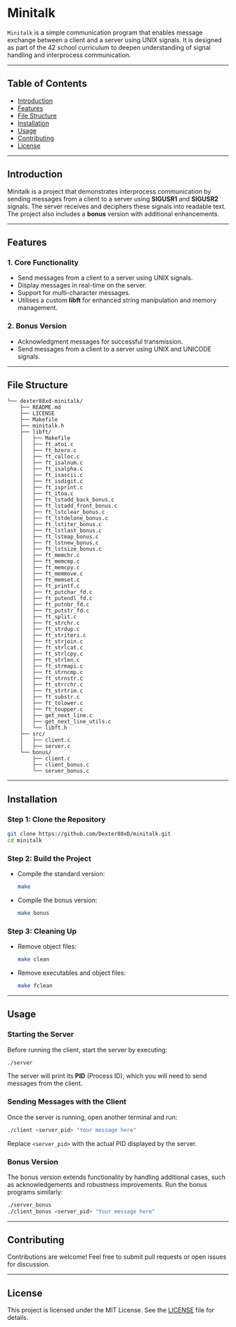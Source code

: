 # Minitalk

``Minitalk`` is a simple communication program that enables message exchange between a client and a server using UNIX signals. It is designed as part of the 42 school curriculum to deepen understanding of signal handling and interprocess communication.

---
## Table of Contents
- [Introduction](#introduction)
- [Features](#features)
- [File Structure](#file-structure)
- [Installation](#installation)
- [Usage](#usage)
- [Contributing](#contributing)
- [License](#license)

---
## Introduction
Minitalk is a project that demonstrates interprocess communication by sending messages from a client to a server using **SIGUSR1** and **SIGUSR2** signals. The server receives and deciphers these signals into readable text. The project also includes a **bonus** version with additional enhancements.

---
## Features
### **1. Core Functionality**
- Send messages from a client to a server using UNIX signals.
- Display messages in real-time on the server.
- Support for multi-character messages.
- Utilises a custom **libft** for enhanced string manipulation and memory management.

### **2. Bonus Version**
- Acknowledgment messages for successful transmission.
- Send messages from a client to a server using UNIX and UNICODE signals.

---
## File Structure
```
└── dexter88xd-minitalk/
    ├── README.md
    ├── LICENSE
    ├── Makefile
    ├── minitalk.h
    ├── libft/
    │   ├── Makefile
    │   ├── ft_atoi.c
    │   ├── ft_bzero.c
    │   ├── ft_calloc.c
    │   ├── ft_isalnum.c
    │   ├── ft_isalpha.c
    │   ├── ft_isascii.c
    │   ├── ft_isdigit.c
    │   ├── ft_isprint.c
    │   ├── ft_itoa.c
    │   ├── ft_lstadd_back_bonus.c
    │   ├── ft_lstadd_front_bonus.c
    │   ├── ft_lstclear_bonus.c
    │   ├── ft_lstdelone_bonus.c
    │   ├── ft_lstiter_bonus.c
    │   ├── ft_lstlast_bonus.c
    │   ├── ft_lstmap_bonus.c
    │   ├── ft_lstnew_bonus.c
    │   ├── ft_lstsize_bonus.c
    │   ├── ft_memchr.c
    │   ├── ft_memcmp.c
    │   ├── ft_memcpy.c
    │   ├── ft_memmove.c
    │   ├── ft_memset.c
    │   ├── ft_printf.c
    │   ├── ft_putchar_fd.c
    │   ├── ft_putendl_fd.c
    │   ├── ft_putnbr_fd.c
    │   ├── ft_putstr_fd.c
    │   ├── ft_split.c
    │   ├── ft_strchr.c
    │   ├── ft_strdup.c
    │   ├── ft_striteri.c
    │   ├── ft_strjoin.c
    │   ├── ft_strlcat.c
    │   ├── ft_strlcpy.c
    │   ├── ft_strlen.c
    │   ├── ft_strmapi.c
    │   ├── ft_strncmp.c
    │   ├── ft_strnstr.c
    │   ├── ft_strrchr.c
    │   ├── ft_strtrim.c
    │   ├── ft_substr.c
    │   ├── ft_tolower.c
    │   ├── ft_toupper.c
    │   ├── get_next_line.c
    │   ├── get_next_line_utils.c
    │   └── libft.h
    ├── src/
    │   ├── client.c
    │   ├── server.c
    └── bonus/
        ├── client.c
        ├── client_bonus.c
        └── server_bonus.c
```

---
## Installation
### **Step 1: Clone the Repository**
```bash
git clone https://github.com/Dexter88xD/minitalk.git
cd minitalk
```

### **Step 2: Build the Project**
- Compile the standard version:
  ```bash
  make
  ```
- Compile the bonus version:
  ```bash
  make bonus
  ```

### **Step 3: Cleaning Up**
- Remove object files:
  ```bash
  make clean
  ```
- Remove executables and object files:
  ```bash
  make fclean
  ```

---
## Usage
### **Starting the Server**
Before running the client, start the server by executing:
```bash
./server
```
The server will print its **PID** (Process ID), which you will need to send messages from the client.

### **Sending Messages with the Client**
Once the server is running, open another terminal and run:
```bash
./client <server_pid> "Your message here"
```
Replace `<server_pid>` with the actual PID displayed by the server.

### **Bonus Version**
The bonus version extends functionality by handling additional cases, such as acknowledgements and robustness improvements. Run the bonus programs similarly:
```bash
./server_bonus
./client_bonus <server_pid> "Your message here"
```

---
## Contributing
Contributions are welcome! Feel free to submit pull requests or open issues for discussion.

---
## License
This project is licensed under the MIT License. See the [LICENSE](LICENSE) file for details.

